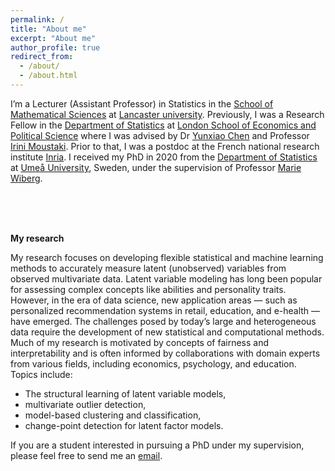 ```yaml
---
permalink: /
title: "About me"
excerpt: "About me"
author_profile: true
redirect_from: 
  - /about/
  - /about.html
---
```


I’m a Lecturer (Assistant Professor) in Statistics in the [School of Mathematical Sciences](https://www.lancaster.ac.uk/maths/) at [Lancaster university](https://www.lancaster.ac.uk/). Previously, I was a Research Fellow in the [Department of Statistics](https://www.lse.ac.uk/statistics) at [London School of Economics and Political Science](https://www.lse.ac.uk/) where I was advised by Dr [Yunxiao Chen](https://www.lse.ac.uk/statistics/people/yunxiao-chen) and Professor [Irini Moustaki](https://www.lse.ac.uk/statistics/people/irini-moustaki). Prior to that, I was a postdoc at the French national research institute [Inria](https://inria.fr/en). I received my PhD in 2020 from the [Department of Statistics](https://www.umu.se/en/usbe/about-us/statistics/) at [Umeå University](https://www.umu.se/en/), Sweden, under the supervision of Professor [Marie Wiberg](https://www.umu.se/en/staff/marie-wiberg/).

<br><br><br>

**My research** 

My research focuses on developing flexible statistical and machine learning methods to accurately measure latent (unobserved) variables from observed multivariate data. Latent variable modeling has long been popular for assessing complex concepts like abilities and personality traits. However, in the era of data science, new application areas — such as personalized recommendation systems in retail, education, and e-health — have emerged. The challenges posed by today’s large and heterogeneous data require the development of new statistical and computational methods. Much of my research is motivated by concepts of fairness and interpretability and is often informed by collaborations with domain experts from various fields, including economics, psychology, and education. Topics include: 
* The structural learning of latent variable models,
* multivariate outlier detection,
* model-based clustering and classification,
* change-point detection for latent factor models.

If you are a student interested in pursuing a PhD under my supervision, please feel free to send me an [email](mailto:g.wallin@lancaster.ac.uk). 








